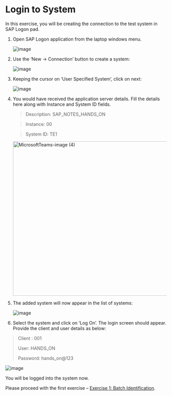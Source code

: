 # Login to System
In this exercise, you will be creating the connection to the test system in SAP Logon pad. 

1.	Open SAP Logon application from the laptop windows menu.
   
     ![image](https://github.com/SAP-samples/teched2023-DT261/assets/144778626/662f0c07-8f4e-4e71-a41e-799dfabd4c36)


2.	Use the ‘New -> Connection’ button to create a system:
   
     ![image](https://github.com/SAP-samples/teched2023-DT261/assets/144778626/e3d84316-1af5-47d2-8ebf-4d0b91ee1da5)
               

3.	Keeping the cursor on ‘User Specified System’, click on next:
   
    ![image](https://github.com/SAP-samples/teched2023-DT261/assets/144778626/e330763d-ee8c-443e-a479-7af5e068afbf)

 

<!-- 4.	Fill the details as provided in the ‘System and User’ section of this document:
    Server: nw757.tdc.sap.com
    Instance: 00	
    System ID: TE1  --> 

4.  You would have received the application server details. Fill the details here along with Instance and System ID fields.
    >Description: SAP_NOTES_HANDS_ON

    >Instance: 00	
    
    >System ID: TE1

    <img width="481" alt="MicrosoftTeams-image (4)" src="https://github.com/SAP-samples/teched2023-DT261/assets/144778626/845936e6-ae94-4ed0-8039-b0f4dc90d08e">


   <!-- ![image](https://github.com/SAP-samples/teched2023-DT261/assets/144778626/8aae3417-484f-432c-a37e-733de78e1322) -->

 

5.	The added system will now appear in the list of systems:
   
    ![image](https://github.com/SAP-samples/teched2023-DT261/assets/144778626/82d89922-1e2f-4df9-84c6-2e89fa8db59a)

 

6.	Select the system and click on ‘Log On’. The login screen should appear. Provide the client and user details as below:

   >Client : 001
>
   >User: HANDS_ON
>
   >Password: hands_on@123


   ![image](https://github.com/SAP-samples/teched2023-DT261/assets/144778626/355002dd-db57-45e0-8b7a-a5a62bfa4c9b)

 
You will be logged into the system now.

Please proceed with the first exercise – [Exercise 1: Batch Identification](../ex1/README.md).
